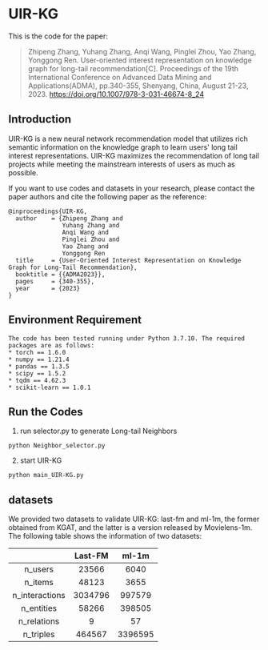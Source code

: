 # UIR-KG
This is the code for the paper:
>Zhipeng Zhang, Yuhang Zhang, Anqi Wang, Pinglei Zhou, Yao Zhang, Yonggong Ren. User-oriented interest representation on knowledge graph for long-tail recommendation[C]. Proceedings of the 19th International Conference on Advanced Data Mining and Applications(ADMA), pp.340-355, Shenyang, China, August 21-23, 2023. https://doi.org/10.1007/978-3-031-46674-8_24


## Introduction
UIR-KG is a new neural network recommendation model that utilizes rich semantic information on the knowledge graph to learn users' long tail interest representations. UIR-KG maximizes the recommendation of long tail projects while meeting the mainstream interests of users as much as possible.

If you want to use codes and datasets in your research, please contact the paper authors and cite the following paper as the reference:
```
@inproceedings{UIR-KG,
  author    = {Zhipeng Zhang and
               Yuhang Zhang and
               Anqi Wang and
               Pinglei Zhou and
               Yao Zhang and
               Yonggong Ren
  title     = {User-Oriented Interest Representation on Knowledge Graph for Long-Tail Recommendation},
  booktitle = {{ADMA2023}},
  pages     = {340-355},
  year      = {2023}
}
```


## Environment Requirement
```
The code has been tested running under Python 3.7.10. The required packages are as follows:
* torch == 1.6.0
* numpy == 1.21.4
* pandas == 1.3.5
* scipy == 1.5.2
* tqdm == 4.62.3
* scikit-learn == 1.0.1
```

## Run the Codes
1. run selector.py to generate Long-tail Neighbors
```
python Neighbor_selector.py
```
2. start UIR-KG
```
python main_UIR-KG.py
```


## datasets
We provided two datasets to validate UIR-KG: last-fm and ml-1m, the former obtained from KGAT, and the latter is a version released by Movielens-1m. The following table shows the information of two datasets:

|                | Last-FM |  ml-1m  |
| :------------: | :-----: | :-----: |
|    n_users     |  23566  |  6040   |
|    n_items     |  48123  |  3655   |
| n_interactions | 3034796 | 997579  |
|   n_entities   | 58266  | 398505  |
|  n_relations   |    9    |   57    |
|   n_triples    | 464567  | 3396595 |

